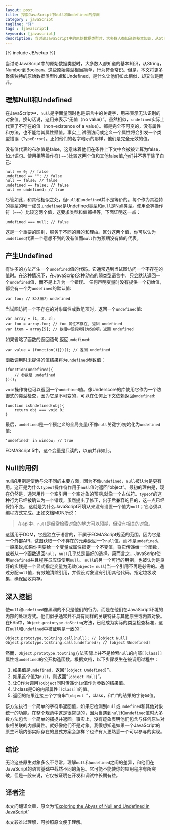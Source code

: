 ```yaml
---
layout: post
title: 探索JavaScript中Null和Undefined的深渊
category : javaScript
tagline: "译"
tags : [javascript]
keywords: [javascript]
description: 当讨论JavaScript中的原始数据类型时，大多数人都知道的基本知识，从String，Number到Boolean。这些原始类型相当简单，行为符合常识。但是，本文将更多聚焦独特的原始数据类型Null和Undefined，是什么让他们如此相似，却又似是而非。
---
```

{% include JB/setup %}

当讨论JavaScript中的原始数据类型时，大多数人都知道的基本知识，从String，Number到Boolean。这些原始类型相当简单，行为符合常识。但是，本文将更多聚焦独特的原始数据类型Null和Undefined，是什么让他们如此相似，却又似是而非。
## 理解Null和Undefined ##

在JavaScript中，`null`是字面量同时也是语言中的关键字，用来表示无法识别的对象值。换句话说，这用来表示“无值（no value）”。虽然相似，`undefined`实际上代表了不存在的值（non-existence of a value）。都是完全不可变的，没有属性和方法，也不能给其属性赋值。事实上,试图访问或定义一个属性将会引发一个类型错误（`TypeError`）。正如他们的名字暗示的那样，他们是完全无效的值。

没有值代表的布尔值是false，这意味着他们在条件上下文中会被被计算为false，如`if`语句。使用相等操作符( `==` )比较这两个值和其他false值,他们并不等于除了自己:

	null == 0; // false
	undefined == ""; // false
	null == false; // false
	undefined == false; // false
	null == undefined; // true

尽管如此，和其他相似之处，但`null`和`undefined`并不是等价的。每个作为其独特的类型的唯一成员,`undefined`是Undefined类型和`null`是Null类型。使用全等操作符（`===`）比较这两个值，这要求类型和值都相等，下面证明这一点：

	undefined === null; // false

这是一个重要的区别，服务于不同的目的和理由。区分这两个值，你可以认为`undefined`代表一个意想不到的没有值而`null`作为预期没有值的代表。
## 产生Undefined ##
有许多的方法产生一个`undefined`值的代码。它通常遇到当试图访问一个不存在的值时。在这种情况下，在JavaScript这种动态的弱类型语言中，只会默认返回一个`undefined`值，而不是上升为一个错误。
任何声明变量时没有提供一个初始值，都会有一个为`undefined`的默认值:
 

	var foo; // 默认值为 undefined

当试图访问一个不存在的对象属性或数组项时，返回一个`undefined`值:

	var array = [1, 2, 3];
	var foo = array.foo; // foo 属性不存在, 返回 undefined
	var item = array[5]; // 数组中没有索引为5的项，返回 undefined

如果省略了函数的返回语句,返回`undefined`:

	var value = (function(){})(); // 返回 undefined

函数调用时未提供的值结果将为`undefined`参数值：

	(function(undefined){
	    // 参数是 undefined
	})();

`void`操作符也可以返回一个`undefined`值。像Underscore的库使用它作为一个防御式的类型检查，因为它是不可变的，可以在任何上下文依赖返回`undefined`:

	function isUndefined(obj){
	    return obj === void 0;
	}

最后，`undefined`是一个预定义的全局变量(不像`null`关键字)初始化为`undefined`值:

	'undefined' in window; // true

ECMAScript 5中，这个变量是只读的，以前并非如此。
## Null的用例 ##
null的用例是使他与众不同的主要方面，因为不像`undefined`，`null`被认为是更有用。这正是为什么`typeof`操作符作用于`null`值时返回“object”。最初的理由是，现在仍然是，通常用作一个空引用一个空对象的预期,就像一个占位符。`typeof`的这种行为已经被确认为一个错误，虽然提出了修正，出于后兼容的目的，这一点已经保持不变。
这就是为什么JavaScript环境从来没有设置一个值为`null`；它必须以编程方式完成。正如文档MDN所说：

> 在api中，`null`是经常检索对象的地方可以预期，但没有相关的对象。

这适用于DOM，它是独立于语言的，不属于ECMAScript规范的范围。因为它是一个外部API，试图获取一个不存在的元素返回一个`null`值，而不是`undefined`。
一般来说,如果你需要给一个变量或属性指定一个不变值，将它传递给一个函数，或者从一个函数返回`null`，`null`几乎总是最好的选择。简而言之，JavaScript使用`undefined`并且程序员应该使用`null`。
`null`的另一个可行的用例，也被认为是良好的实践是一个显式指定变量为无效(`object= null`)当一个引用不再是必需的。通过分配`null`值，有效地清除引用，并假设对象没有引用其他代码，指定垃圾收集，确保回收内存。
## 深入挖掘 ##
使`null`和`undefined`像黑洞的不只是他们的行为，而是在他们在JavaScript环境的内部的处理方式。他们似乎通常并不具有同样的关联特征与其他原生或内置对象。
在ES5中，`Object.prototype.toString`方法，已经成为实际的类型检查标准，这在`null`和`undefined`中被证明是一致的：

	Object.prototype.toString.call(null); // [object Null]
	Object.prototype.toString.call(undefined); // [object Undefined]

然而，`Object.prototype.toString`方法实际上并不是检索`null`的内部`[[Class]]`属性或`undefined`的公开构造函数。根据文档，以下步骤发生在被调用过程中：

1. 如果值是`undefined`，返回“`[object Undefined]`”。
2. 如果这个值为`null`，则返回“`[object Null]`”。
3. 让O作为调用`ToObject`同时传递`this`值作为参数的结果值。
4. 让class是O的内部属性`[[Class]]`的值。
5. 返回的结果连接三个字符串“`[object `”，class，和“`]`”的结果的字符串值。

该方法执行一个简单的字符串返回值，如果它检测到`null`或`undefined`和其他对象统一的功能。在整个规范中这是很常见的，因为当遇到`null`和`undefined`值时大多数方法包含一个简单的捕捉并返回。事实上，没有迹象表明他们包含与任何原生对象相关联的内部属性。就好像他们不是对象。我很想知道如果一个JavaScript的原生环境内部实际存在的显式方案会怎样？也许有人更熟悉一个可以参与的实现。
## 结论 ##

无论这些原生对象多么不寻常，理解`null`和`undefined`之间的差异，和他们在JavaScript的语言基础中截然不同的角色。它可能不能使你的应用程序有所突破，但是一般来说，它仅被证明在开发和调试中长期有益。
## 译者注 ##

本文问翻译文章，原文为“[Exploring the Abyss of Null and Undefined in JavaScript](http://flippinawesome.org/2013/12/09/exploring-the-abyss-of-null-and-undefined-in-javascript/)”

本文较难以理解，可参照原文便于理解。